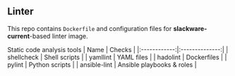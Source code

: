 ## Linter
This repo contains `Dockerfile` and configuration files for **slackware-current**-based linter image.  

Static code analysis tools
|      Name    |     Checks     |
|:------------:|:--------------:|
| shellcheck   | Shell scripts  |
| yamllint     | YAML files     |
| hadolint     | Dockerfiles    |
| pylint       | Python scripts |
| ansible-lint | Ansible playbooks & roles |
